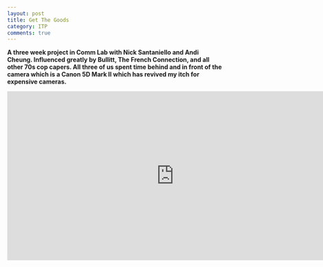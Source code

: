 ```yaml
---
layout: post
title: Get The Goods
category: ITP
comments: true
---
```


**A three week project in Comm Lab with Nick Santaniello and Andi Cheung. Influenced greatly by Bullitt, The French Connection, and all other 70s cop capers. All three of us spent time behind and in front of the camera which is a Canon 5D Mark II which has revived my itch for expensive cameras.**

<iframe width="771" height="392" src="http://www.youtube.com/embed/D16Ip0MMQDU?rel=0" frameborder="0" allowfullscreen></iframe>